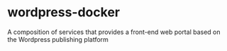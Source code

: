 # wordpress-docker
A composition of services that provides a front-end web portal based on the Wordpress publishing platform
